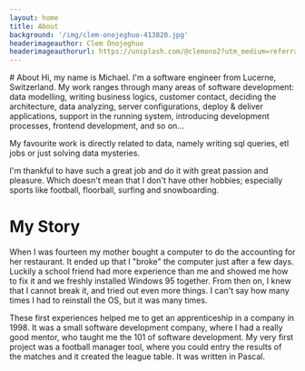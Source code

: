 ```yaml
---
layout: home
title: About
background: '/img/clem-onojeghuo-413820.jpg'
headerimageauthor: Clem Onojeghuo
headerimageauthorurl: https://unsplash.com/@clemono2?utm_medium=referral&amp;utm_campaign=photographer-credit&amp;utm_content=creditBadge
---
```

 
<p> </p>
# About
Hi, my name is Michael. I'm a software engineer from Lucerne, Switzerland.
My work ranges through many areas of software development: data modelling, writing business logics, customer contact, deciding the architecture, data analyzing, server configurations, deploy & deliver applications, support in the running system, introducing development processes, frontend development, and so on...

My favourite work is directly related to data, namely writing sql queries, etl jobs or just solving data mysteries.

I'm thankful to have such a great job and do it with great passion and pleasure.
Which doesn't mean that I don't have other hobbies; especially sports like football, floorball, surfing and snowboarding.


# My Story
When I was fourteen my mother bought a computer to do the accounting for her restaurant.
It ended up that I "broke" the computer just after a few days. Luckily a school friend had more experience than me and showed me how to fix it and we freshly installed Windows 95 together. From then on, I knew that I cannot break it, and tried out even more things. I can't say how many  times I had to reinstall the OS, but it was many times.

These first experiences helped me to get an apprenticeship in a company in 1998.
It was a small software development company, where I had a really good mentor, who taught me the 101 of software development.
My very first project was a football manager tool, where you could entry the results of the matches and it created the league table.
It was written in Pascal. 
